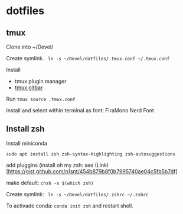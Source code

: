 # dotfiles

## tmux

Clone into ~/Devel/


Create symlink.
``` ln -s ~/Devel/dotfiles/.tmux.conf ~/.tmux.conf```

Install 

* tmux plugin manager
* [tmux gitbar](https://github.com/arl/tmux-gitbar)

Run 
```tmux source .tmux.conf```

Install and select within terminal as font: FiraMono Nerd Font

## Install zsh

Install miniconda

```sudo apt install zsh zsh-syntax-highlighting zsh-autosuggestions```

add pluggins (install oh my zsh:
see (Link)[https://gist.github.com/n1snt/454b879b8f0b7995740ae04c5fb5b7df]

make default:
```chsh -s $(which zsh)```

Create symlink:
``` ln -s ~/Devel/dotfiles/.zshrc ~/.zshrc```

To activade conda:
```conda init zsh```
and restart shell.
